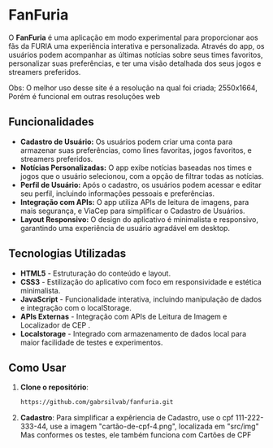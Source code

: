 # FanFuria

O **FanFuria** é uma aplicação em modo experimental para proporcionar aos fãs da FURIA uma experiência interativa e personalizada. Através do app, os usuários podem acompanhar as últimas notícias sobre seus times favoritos, personalizar suas preferências, e ter uma visão detalhada dos seus jogos e streamers preferidos.

Obs: O melhor uso desse site é a resolução na qual foi criada; 2550x1664, Porém é funcional em outras resoluções web

## Funcionalidades

- **Cadastro de Usuário:** Os usuários podem criar uma conta para armazenar suas preferências, como lines favoritas, jogos favoritos, e streamers preferidos.
- **Notícias Personalizadas:** O app exibe notícias baseadas nos times e jogos que o usuário selecionou, com a opção de filtrar todas as notícias.
- **Perfil de Usuário:** Após o cadastro, os usuários podem acessar e editar seu perfil, incluindo informações pessoais e preferências.
- **Integração com APIs:** O app utiliza APIs de leitura de imagens, para mais segurança, e ViaCep para simplificar o Cadastro de Usuários.
- **Layout Responsivo:** O design do aplicativo é minimalista e responsivo, garantindo uma experiência de usuário agradável em desktop.

## Tecnologias Utilizadas

- **HTML5** - Estruturação do conteúdo e layout.
- **CSS3** - Estilização do aplicativo com foco em responsividade e estética minimalista.
- **JavaScript** - Funcionalidade interativa, incluindo manipulação de dados e integração com o localStorage.
- **APIs Externas** - Integração com APIs de Leitura de Imagem e Localizador de CEP .
- **Localstorage** - Integrado com armazenamento de dados local para maior facilidade de testes e experimentos.

## Como Usar

1. **Clone o repositório**:
   ```bash
   https://github.com/gabrsilvab/fanfuria.git

1. **Cadastro**:
   Para simplificar a expêriencia de Cadastro, use o cpf 111-222-333-44, use a imagem "cartão-de-cpf-4.png", localizada em "src/img"
   Mas conformes os testes, ele também funciona com Cartões de CPF
